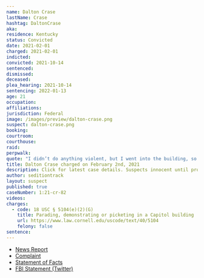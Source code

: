 ```yaml
---
name: Dalton Crase
lastName: Crase
hashtag: DaltonCrase
aka:
residence: Kentucky
status: Convicted
date: 2021-02-01
charged: 2021-02-01
indicted:
convicted: 2021-10-14
sentenced:
dismissed:
deceased:
plea_hearing: 2021-10-14
sentencing: 2022-01-13
age: 21
occupation:
affiliations:
jurisdiction: Federal
image: /images/preview/dalton-crase.png
suspect: dalton-crase.png
booking:
courtroom:
courthouse:
raid:
perpwalk:
quote: "I didn’t do anything violent, but I went into the building, so I did trespass."
title: Dalton Crase charged on February 2nd, 2021
description: Click for latest case details. Suspects innocent until proven guilty.
author: seditiontrack
layout: suspect
published: true
caseNumber: 1:21-cr-82
videos:
charges:
  - code: 18 USC § 5104(e)(2)(G)
    title: Parading, demonstrating or picketing in a Capitol building
    url: https://www.law.cornell.edu/uscode/text/40/5104
    felony: false
sentence:
---
```


- [News Report](https://www.kentucky.com/news/local/crime/article248923359.html)
- [Complaint](https://extremism.gwu.edu/sites/g/files/zaxdzs2191/f/Dalton%20Crase%20and%20Troy%20Williams%20Affidavit%20in%20Support%20of%20Criminal%20Complaint.pdf)
- [Statement of Facts](https://www.justice.gov/usao-dc/case-multi-defendant/file/1371326/download)
- [FBI Statement (Twitter)](https://twitter.com/FBILouisville/status/1356306940507336706)
